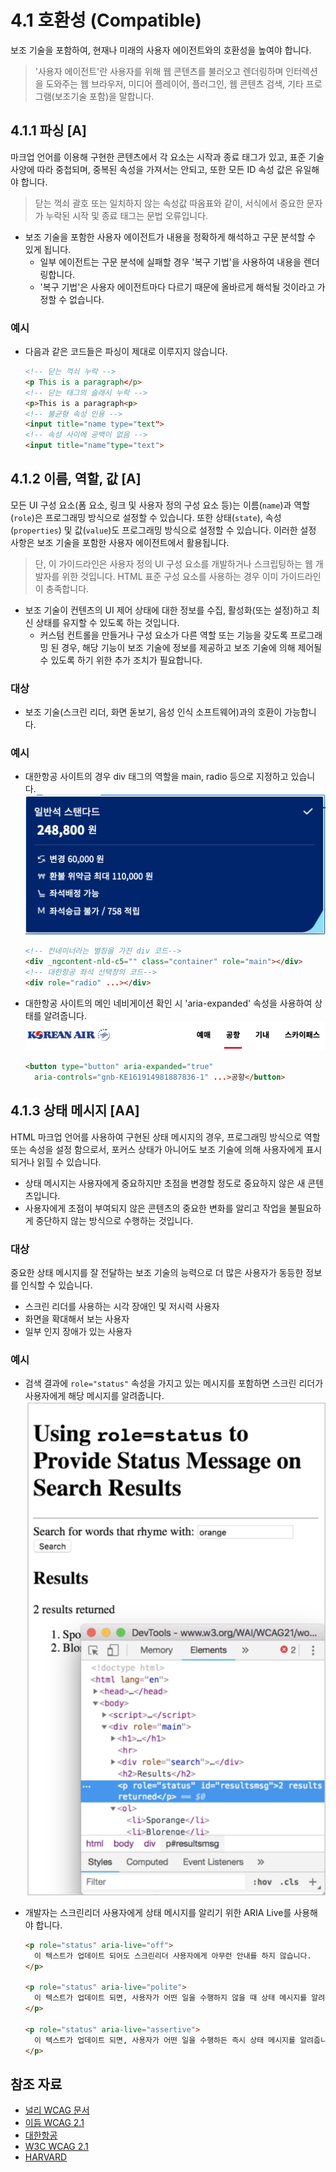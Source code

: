 # 4.1 호환성 (Compatible)
보조 기술을 포함하여, 현재나 미래의 사용자 에이전트와의 호환성을 높여야 합니다.

> '사용자 에이전트'란 사용자를 위해 웹 콘텐츠를 불러오고 렌더링하며 인터렉션을 도와주는 웹 브라우저, 미디어 플레이어, 플러그인, 웹 콘텐츠 검색, 기타 프로그램(보조기술 포함)을 말합니다.

## 4.1.1 파싱 [A]
마크업 언어를 이용해 구현한 콘텐츠에서 각 요소는 시작과 종료 태그가 있고, 표준 기술 사양에 따라 중첩되며, 중복된 속성을 가져서는 안되고, 또한 모든 ID 속성 값은 유일해야 합니다.

> 닫는 꺽쇠 괄호 또는 일치하지 않는 속성값 따옴표와 같이, 서식에서 중요한 문자가 누락된 시작 및 종료 태그는 문법 오류입니다.

- 보조 기술을 포함한 사용자 에이전트가 내용을 정확하게 해석하고 구문 분석할 수 있게 됩니다.
  - 일부 에이전트는 구문 분석에 실패할 경우 '복구 기법'을 사용하여 내용을 렌더링합니다.
  - '복구 기법'은 사용자 에이전트마다 다르기 때문에 올바르게 해석될 것이라고 가정할 수 없습니다.

### 예시
- 다음과 같은 코드들은 파싱이 제대로 이루지지 않습니다.
  ```html
  <!-- 닫는 꺽쇠 누락 -->
  <p This is a paragraph</p>
  <!-- 닫는 태그의 슬래시 누락 -->
  <p>This is a paragraph<p>
  <!-- 불균형 속성 인용 -->
  <input title="name type="text">
  <!-- 속성 사이에 공백이 없음 -->
  <input title="name"type="text">
  ```

## 4.1.2 이름, 역할, 값 [A]
모든 UI 구성 요소(폼 요소, 링크 및 사용자 정의 구성 요소 등)는 이름(`name`)과 역할(`role`)은 프로그래밍 방식으로 설정할 수 있습니다. 또한 상태(`state`), 속성(`properties`) 및 값(`value`)도 프로그래밍 방식으로 설정할 수 있습니다. 이러한 설정 사항은 보조 기술을 포함한 사용자 에이전트에서 활용됩니다.

> 단, 이 가이드라인은 사용자 정의 UI 구성 요소를 개발하거나 스크립팅하는 웹 개발자를 위한 것입니다. HTML 표준 구성 요소를 사용하는 경우 이미 가이드라인이 충족합니다.

- 보조 기술이 컨텐츠의 UI 제어 상태에 대한 정보를 수집, 활성화(또는 설정)하고 최신 상태를 유지할 수 있도록 하는 것입니다.
  - 커스텀 컨트롤을 만들거나 구성 요소가 다른 역할 또는 기능을 갖도록 프로그래밍 된 경우, 해당 기능이 보조 기술에 정보를 제공하고 보조 기술에 의해 제어될 수 있도록 하기 위한 추가 조치가 필요합니다.

### 대상
- 보조 기술(스크린 리더, 화면 돋보기, 음성 인식 소프트웨어)과의 호환이 가능합니다.

### 예시
- 대한항공 사이트의 경우 div 태그의 역할을 main, radio 등으로 지정하고 있습니다.
  ![대한항공 좌석 선택](./img/role.png)
  ``` html
  <!-- 컨네이너라는 별칭을 가진 div 코드-->
  <div _ngcontent-nld-c5="" class="container" role="main"></div>
  <!-- 대한항공 좌석 선택창의 코드-->
  <div role="radio" ...></div>
  ```
- 대한항공 사이트의 메인 네비게이션 확인 시 'aria-expanded' 속성을 사용하여 상태를 알려줍니다.
  ![대한항공 좌석 선택](./img/state.png)
  ``` html
  <button type="button" aria-expanded="true" 
    aria-controls="gnb-KE161914981887836-1" ...>공항</button>
  ```

## 4.1.3 상태 메시지 [AA]
HTML 마크업 언어를 사용하여 구현된 상태 메시지의 경우, 프로그래밍 방식으로 역할 또는 속성을 설정 함으로서, 포커스 상태가 아니어도 보조 기술에 의해 사용자에게 표시되거나 읽힐 수 있습니다.
- 상태 메시지는 사용자에게 중요하지만 초점을 변경할 정도로 중요하지 않은 새 콘텐츠입니다.
- 사용자에게 초점이 부여되지 않은 콘텐츠의 중요한 변화를 알리고 작업을 불필요하게 중단하지 않는 방식으로 수행하는 것입니다.

### 대상
중요한 상태 메시지를 잘 전달하는 보조 기술의 능력으로 더 많은 사용자가 동등한 정보를 인식할 수 있습니다.
- 스크린 리더를 사용하는 시각 장애인 및 저시력 사용자
- 화면을 확대해서 보는 사용자
- 일부 인지 장애가 있는 사용자 

### 예시
- 검색 결과에 `role="status"` 속성을 가지고 있는 메시지를 포함하면 스크린 리더가 사용자에게 해당 메시지를 알려줍니다.
![HARVARD](./img/state-message.png)

- 개발자는 스크린리더 사용자에게 상태 메시지를 알리기 위한 ARIA Live를 사용해야 합니다.
  ```html
  <p role="status" aria-live="off">
    이 텍스트가 업데이트 되어도 스크린리더 사용자에게 아무런 안내를 하지 않습니다.
  </p>

  <p role="status" aria-live="polite">
    이 텍스트가 업데이트 되면, 사용자가 어떤 일을 수행하지 않을 때 상태 메시지를 알려줍니다.
  </p>

  <p role="status" aria-live="assertive">
    이 텍스트가 업데이트 되면, 사용자가 어떤 일을 수행하든 즉시 상태 메시지를 알려줍니다.
  </p>
  ```

## 참조 자료
- [널리 WCAG 문서](https://nuli.navercorp.com/data/blog/Understanding_WCAG_2_ko_by_NULI.pdf)
- [이듬 WCAG 2.1](https://a11y.gitbook.io/)
- [대한항공](https://www.koreanair.com/kr/ko)
- [W3C WCAG 2.1](https://www.w3.org/TR/WCAG21/#status-messages)
- [HARVARD](https://accessibility.huit.harvard.edu/)